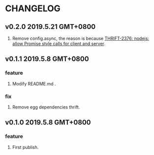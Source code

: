 # CHANGELOG

## v0.2.0 2019.5.21 GMT+0800

1. Remove config.async, the reason is because [THRIFT-2376: nodejs: allow Promise style calls for client and server](https://issues.apache.org/jira/browse/THRIFT-2376).

## v0.1.1 2019.5.8 GMT+0800

### feature

1. Modify README.md .

### fix

1. Remove egg dependencies thrift.

## v0.1.0 2019.5.8 GMT+0800

### feature

1. First publish.
